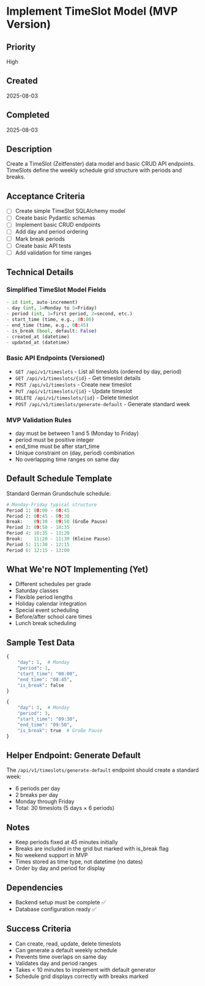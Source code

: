 # Implement TimeSlot Model (MVP Version)

## Priority
High

## Created
2025-08-03

## Completed
2025-08-03

## Description
Create a TimeSlot (Zeitfenster) data model and basic CRUD API endpoints. TimeSlots define the weekly schedule grid structure with periods and breaks.

## Acceptance Criteria
- [ ] Create simple TimeSlot SQLAlchemy model
- [ ] Create basic Pydantic schemas
- [ ] Implement basic CRUD endpoints
- [ ] Add day and period ordering
- [ ] Mark break periods
- [ ] Create basic API tests
- [ ] Add validation for time ranges

## Technical Details

### Simplified TimeSlot Model Fields
```python
- id (int, auto-increment)
- day (int, 1=Monday to 5=Friday)
- period (int, 1=first period, 2=second, etc.)
- start_time (time, e.g., 08:00)
- end_time (time, e.g., 08:45)
- is_break (bool, default: False)
- created_at (datetime)
- updated_at (datetime)
```

### Basic API Endpoints (Versioned)
- `GET /api/v1/timeslots` - List all timeslots (ordered by day, period)
- `GET /api/v1/timeslots/{id}` - Get timeslot details
- `POST /api/v1/timeslots` - Create new timeslot
- `PUT /api/v1/timeslots/{id}` - Update timeslot
- `DELETE /api/v1/timeslots/{id}` - Delete timeslot
- `POST /api/v1/timeslots/generate-default` - Generate standard week

### MVP Validation Rules
- day must be between 1 and 5 (Monday to Friday)
- period must be positive integer
- end_time must be after start_time
- Unique constraint on (day, period) combination
- No overlapping time ranges on same day

## Default Schedule Template
Standard German Grundschule schedule:
```python
# Monday-Friday typical structure
Period 1: 08:00 - 08:45
Period 2: 08:45 - 09:30
Break:    09:30 - 09:50 (Große Pause)
Period 3: 09:50 - 10:35
Period 4: 10:35 - 11:20
Break:    11:20 - 11:30 (Kleine Pause)
Period 5: 11:30 - 12:15
Period 6: 12:15 - 13:00
```

## What We're NOT Implementing (Yet)
- Different schedules per grade
- Saturday classes
- Flexible period lengths
- Holiday calendar integration
- Special event scheduling
- Before/after school care times
- Lunch break scheduling

## Sample Test Data
```python
{
    "day": 1,  # Monday
    "period": 1,
    "start_time": "08:00",
    "end_time": "08:45",
    "is_break": false
}

{
    "day": 1,  # Monday
    "period": 3,
    "start_time": "09:30",
    "end_time": "09:50",
    "is_break": true  # Große Pause
}
```

## Helper Endpoint: Generate Default
The `/api/v1/timeslots/generate-default` endpoint should create a standard week:
- 6 periods per day
- 2 breaks per day
- Monday through Friday
- Total: 30 timeslots (5 days × 6 periods)

## Notes
- Keep periods fixed at 45 minutes initially
- Breaks are included in the grid but marked with is_break flag
- No weekend support in MVP
- Times stored as time type, not datetime (no dates)
- Order by day and period for display

## Dependencies
- Backend setup must be complete ✅
- Database configuration ready ✅

## Success Criteria
- Can create, read, update, delete timeslots
- Can generate a default weekly schedule
- Prevents time overlaps on same day
- Validates day and period ranges
- Takes < 10 minutes to implement with default generator
- Schedule grid displays correctly with breaks marked
